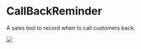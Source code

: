 # CallBackReminder
A sales tool to record when to call customers back.  

![](images/CallBackReminder.png)
